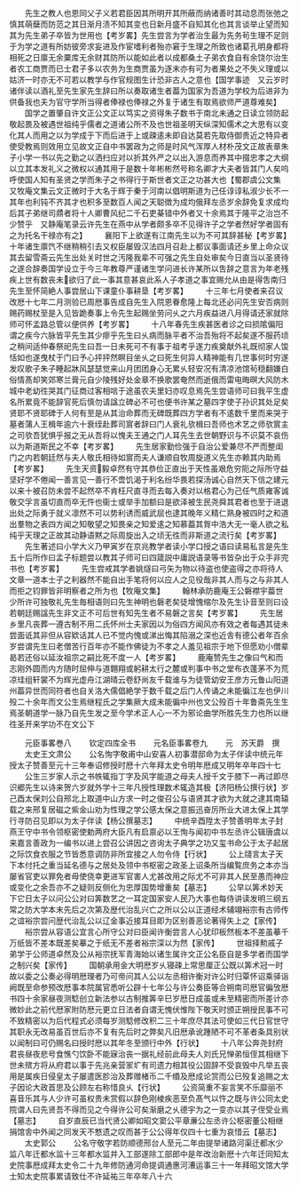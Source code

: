 <!-- { "loadSidebar": true } -->
　　先生之教人也恩同父子义若君臣因其所明开其所蔽而纳诸善时其动息而张弛之慎其萌蘖而防范之其日渐月渍不知其变也日新月盛不自知其化也其言谈举止望而知其为先生弟子卒皆为世用也【考岁畧】先生尝言为学者治生最为先务茍生理不足则于为学之道有所妨彼旁求妄进及作宦嗜利者殆亦窘于生理之所致也诸葛孔明身都将相死之日廪无余粟库无余财其防所以能如此者以成都桑土子弟衣食自有余饶尔治生者农工商贾而已士君子多以农务为生商贾虽为逐末亦有可为者果处之不失义理或以姑济一时亦无不可若以教学与作官规图生计恐非古人之意也【国学事迹　又云岁时诸伴读以酒礼至先生家先生辞曰所以奏取诸生者葢为国家为吾道为学校为后进非为供备我也夫为官守学所当得者俸禄也俸禄之外复于诸生有取焉欲师严道尊难矣】
　　国学之置肇自许文正公文正以笃实之资得朱子数书于南北未通之日读立领防起敬起畏及被遇世祖纯乎儒者之道诸公所不及也世祖圣明天纵深知儒术之大思有以变化其人而用之以为学成于下而后进于上或疎逺未即自达莫若先取侍御贵近之特异者使受教焉则效用立见故文正自中书罢政为之师是时风气浑厚人材朴茂文正故表章朱子小学一书以先之勤之以洒扫应对以折其外严之以出入游息而养其中掇忠孝之大纲以立其本发礼义之微权以通其用于是数十年彬彬然号称名卿才大夫者皆其门人矣呜呼使国人知有圣贤之学而朱子之书得行于斯世者文正之功甚大也【蜀郡虞公文集　又牧庵文集云文正微时于大名于辉于秦于河南以倡明斯道为己任谆谆私淑少长不一其年也利钝不齐其才也积多至数百人闻之天聪徴为成均俄拜左丞岁余辞免复求成均后其子弟继司鼎者将十人卿曹风纪二千石吏棊错中外者又十余焉其于隆平之治岂不少赞乎　又静庵笔录云许先生在燕中从学者颇多卒不见得许子之学者然好学者固有之为托名干禄亦有之】
　　襄阳下上欲遂有江南先生以为不可其辞甚秘【考岁畧】十年诸生廪饩不继稍稍引去又权臣屡毁汉法四月召赴上都议事面请还乡里上命众议其去留雪斋云先生出处关时世之汚隆我辈不可强之先生自处审矣今日直当以圣贤待之遂合辞奏国学设立于今三年教尊严谨诸生学问进长许某所以吿辞之意言为年老残疾上世有数丧未欲归了此一事其意甚哀此系人子孝道之事宜赐允从由是得吿南归先生至怀简絶人事尝居山下课童仆事耕垦【考岁畧】
　　十三年七月使者来召议改厯十七年二月测验已周厯事告成自先生入院恩眷愈隆上每北还必问先生安否病则赐药赐杖至是入见皆跪奏事上令先生起赐坐劳问乆之六月疾益进八月得请还家就除师可怀孟路总管以便供养【考岁畧】
　　十八年春先生疾甚医者诊之曰损隂偏阳谓之疾今六脉皆平先生其少瘳乎先生曰乆病而脉平者不治吾殆将不起矣遂不服药顷之稍间适仲春祭祀先生曰吾一日未死可不有事于祖考乎遂力疾奠献外礼既彻家人馂恬如也遂曳杖于门曰予心抨抨然瞑目坐乆之曰死生何异人精神能有几世事何时穷遂发叹歌子朱子睡起牀风瑟瑟觉来山月团团身心无累乆轻安况有清凉池馆茍穏翻嫌白俗情髙却笑郊寒兰膏元自少陵残好处金章不换歌罢奄然而逝俄而雷电晦暝大风防木城中老幼徃哭其门征商过客相唁于途虽农夫里妇亦叹息焉先生尝语师可曰我平生虚名所累竟不能辞官死后慎勿请諡立碑必不可也便书许某之墓四字使子孙识其处足矣贤耶不贤耶碑于人何有至是从其治命葬而无碑既葬四方学者有不逺数千里而来哭于墓者蒲人王楫年逾六十衰绖赴葬司賔者辞曰门人衰礼欤楫曰吾师也术艺之师欤賔主之司欤吾犹惧乎报之无从吾将以愧夫王通之门人耳先生去世朝野识与不识莫不哀伤以为斯道斯民之不幸【考岁畧】
　　先生居家勤俭强于自治公爱兼尽不严而整闺门之内若朝廷然与夫人敬氏相待如賔而夫人谦顺自牧周旋道义先生亦赖其内助焉【考岁畧】
　　先生天资毅卓然有守其恭俭正直出于天性虽艰危穷阨之际所守益坚好学不倦闻一善言见一善行不啻饥渴于利名纷华畏若探汤诚心自然天下信之建元以来十被召防未尝不起然卒不肯枉尺直寻而去每入奏对以格君心为己任气质雍客诚敬交孚言虽切直而卒无忤也衞士或举手加额曰是欲泽被生民尧舜其君者也至于进退出处之际勇于就义凛然不可以势利诱而威武屈也逮其晚年义精仁熟身被四时之和道出羣物之表四方闻之知敬望之知畏亲之知爱逺之知慕葢其胷中浩大无一毫人欲之私纯乎天理之正故其动静语黙之际周旋出入之顷无徃而非斯道之流行矣【考岁畧】
　　先生著述曰小学大义乃甲寅岁在京兆教学者读小学口授之语曰读易私言是先生五十后所作曰孟子标题尝以教其子师可曰四箴説中庸説语录等书皆杂出于众手非完书也【考岁畧】
　　先生尝戒其学者姚燧曰弓矢为物以待盗也使盗得之亦将待人文章一道本士子之利器然不能自出手笔将何以应人之见役哉非其人而与之与非其人而拒之钧罪皆非明察者之所为也【牧庵文集】
　　翰林承防鹿庵王公磐襟宇葢世少所许可独敬礼先生毎相语则曰先生神明也磐老矣徒增愧缩尔及先生讣音至则曰设若朝廷赐諡先生非文正不可后世有知先生者不易磐之言矣【考岁畧】
　　先生居乡里凡丧葬一遵古制不用二氏怀州士夫家因以为俗四方闻风亦有效之者每遇其徒未尝面诋其非但从容欵话其人已不觉内愧或涕出悔其陷溺之深也近舎有德公者年百余岁尝谓先生曰老僧苦行百年亦不能作佛徒为不孝之人羞见祖宗于地下但愿劝小僧辈曷若还俗以延汝祖宗之嗣比死不度一人【考岁畧】
　　鹿庵赞先生之像曰气和而志刚外圆而内方随时屈伸与道翺翔或躬耕太行之麓或判事中书之堂布衣蓬茅不为荒凉珪组轩裳不为辉光虚舟江湖晴云卷舒尚友千载谁与为徒管幼安王彦方元鲁山阳道州葢异世而同符者也自关洛大儒倡絶学于数千载之后门人传诵之未能徧江左也伊川殁二十余年而文公生焉继程氏之学集厥大成未能徧中州也文公殁百十年鲁斋先生生焉圣朝道学一脉乃自先生发之至今学术正人心一不为邪论曲学所胜先生力也所以继徃圣开来学功不在文公下

　　元臣事畧巻八
　　钦定四库全书
　　元名臣事畧卷九
　　元　苏天爵　撰
　　太史王文肃公
　　公名恂字敬甫中山安喜人初事潜邸命为太子伴读中统元年授太子赞善至元十三年奉诏修授时厯十六年拜太史令明年厯成又明年卒年四十七
　　公生三岁家人示之书帙辄指丁字及风字能道之母夫人授千文于膝下一再过即尽识郷先生以诗来贺六岁就外学十三年凡授性理数术辄造其极【济阳杨公撰行状】岁己酉太保刘公自邢北上取道中山方求一时之俊召公与语贤其才欲为大就之逮其南辕载之来邢复居磁之紫金山劝为性理之学公感太保之意振迅奋厉所业大进太保上其学行寻防召见即以为太子伴读【杨公撰墓志】
　　中统辛酉陞太子赞善明年太子封燕王守中书令领枢密使勅两府大臣凡有启禀必以王恂与闻初中书左丞许公辑唐虞以来嘉言善政为一编书以进上尝召公讲因之咨询太子典学之功又玺书命公于太子起居之际饮食衣服之节皆悉意调防非所宜接之人勿令侍【行状】
　　公上牋言太子天下本付托之重当延名德与之居处及领中书枢密之政圣上诏条所当编覧庶务之本亦当屡省官吏以罪免者毋使侥幸更进军官害人尤甚改用之际尤不可非其人民至愚而神应或变化之余吾亦不之疑则反侧化为忠厚国势增重矣【墓志】
　　公早以筭术妙天下它日太子以问公公对曰筭数艺之一耳定国家安人民乃大事也每侍讲读发明三纲五常之防大学本末先后之次第及歴代治乱兴亡之所以公以正道经术辅翊裕宗有古师传之谊裕宗尝问歴代治乱公以辽金事近接耳目即为区别善恶论著得失上之【家传】
　　裕宗尝从容语公宜言心所守公对曰臣闻许衡尝言人心犹印板然板本不差虽摹千万纸皆不差本既差矣摹之于纸无不差者裕宗深以为然【家传】
　　世祖择勲戚子弟学于公师道卓然及公从裕宗抚军青海始以诸生属许文正公名臣自是多学者而国学之制兴矣【家传】
　　国朝承用金大明厯岁乆寝疎上常思厘正公既以筭术冠一时故以委之公奏必得明厯理者乃可帝问其人公以左丞相许衡对许公时归覃怀诏乘驿诣阙既至命参预改厯事本院属官悉听公辟十七年公与许公奏臣等合朔南司厯官徧攷厯书四十余家昼夜测騐创立新法参以古制推筭辛巳岁厯日成虽或未至精密而所差计亦微妙此之前代厯家附防厯元更立日法者自谓无愧伏惟陛下敬天时颁正朔授民事不可不致精密以为后代程式必须每岁测騐修改积二三十年庶尽其法可使如三代日官世守其职永无改易虽百世后亦不复有先后时之弊矣凡旧厯承讹踵陋不可不革者条具别状以闻制曰可仍赐名曰授时厯以其年冬至颁行中外【行状】
　　十八年公奔尧封府君丧昼夜悲号食憔勺饮卧不能寐治丧一据礼经前此母夫人刘氏兄惮弟恒侄其相继下世未殡方将从府君以事于先兆亲营冡圹有司遗力相其役公固辞不受哀毁中凡举五丧用是属疾日侵皇太子屡遣医胗治及葬赠楮币二千缗及厯成论赏而公已殁复追赐之太子因论大政首思及公顾左右称惜良乆【行状】
　　公资简重不妄言笑不乐靡丽不喜音乐其与人少许可虽权贵未赏假以辞色刚棱疾恶至负髙气以忤之既与许公同太史院谓人曰先贤吾不得而见之今得许公可矣渐磨之乆德宇为之一变亦以其子侄受业焉【墓志】
　　自岁直辰已当代贤公卿如昭文窦公平章亷公左丞许公枢密董公相继捐馆舎中外闻之同发天不憗遗之叹而甚于公公得年仅四十七重为哀惜云【墓志】
　　太史郭公
　　公名守敬字若防顺德邢台人至元二年由提举诸路河渠迁都水少监八年迁都水监十三年都水监并入工部遂除工部郎中是年改治新厯十六年迁同知太史院事厯成拜太史令二十九年修防通河命提调通惠河漕运事三十一年拜昭文馆大学士知太史院事累请致仕不许延祐三年卒年八十六
